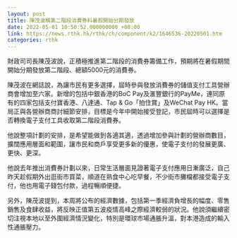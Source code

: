 ```yaml
---
layout: post
title: 陳茂波稱第二階段消費券料暑假開始分期發放
date: 2022-05-01 10:50:52.000000000 +08:00
link: https://news.rthk.hk/rthk/ch/component/k2/1646536-20220501.htm
categories: rthk
---
```


財政司司長陳茂波說，正積極推進第二階段的消費券籌備工作，預期將在暑假期間開始分期發放第二階段、總額5000元的消費券。

陳茂波在網誌說，為讓市民有更多選擇，屆時參與發放消費券的儲值支付工具營辦商會增加至六家。新增的包括中銀香港的BoC Pay及滙豐銀行的PayMe，連同原有的四家包括支付寶香港、八達通、Tap & Go「拍住賞」及WeChat Pay HK。當局正與各營辦商商討細節安排，目標是今年中開始接受登記，市民屆時可以選擇是否轉換電子支付工具收取第二階段消費券。

他說整項計劃的安排，是希望能做到各適其適，透過增加參與計劃的營辦商數目，擴闊應用層面和範圍，讓市民和商戶享受更多新的優惠，使電子支付的發展更廣、更快、更深。

他說去年推出消費券計劃以來，日常生活層面見證著電子支付應用日漸廣泛，自己昨天趁假期外出逛街市買菜，順道在熟食中心吃早餐，不少街市攤檔都接受電子支付，他也用電子錢包付款，過程暢順便捷。

另外，陳茂波提到，本周將公布的經濟數據，包括第一季經濟負增長的幅度、零售銷售及食肆收益，將反映正值第五波疫情高峰之際經濟較弱的狀況。他說須繼續密切注視本地以至外圍經濟情況變化，特別是環球市場通脹升溫，對本港造成的輸入性通脹壓力。
